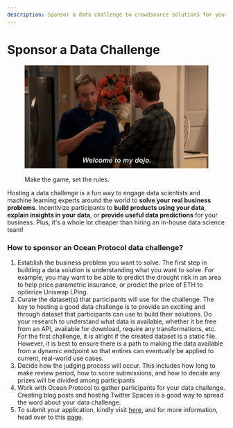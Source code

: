 ```yaml
---
description: Sponsor a data challenge to crowdsource solutions for your business problems
---
```


# Sponsor a Data Challenge

<figure><img src="../.gitbook/assets/gif/welcome-to-my-dojo.gif" alt=""><figcaption><p>Make the game, set the rules.</p></figcaption></figure>

Hosting a data challenge is a fun way to engage data scientists and machine learning experts around the world to **solve your real business problems**. Incentivize participants to **build products using your data**, **explain insights in your data**, or **provide useful data predictions** for your business. Plus, it's a whole lot cheaper than hiring an in-house data science team!

### How to sponsor an Ocean Protocol data challenge?

1. Establish the business problem you want to solve. The first step in building a data solution is understanding what you want to solve. For example, you may want to be able to predict the drought risk in an area to help price parametric insurance, or predict the price of ETH to optimize Uniswap LPing.
2. Curate the dataset(s) that participants will use for the challenge. The key to hosting a good data challenge is to provide an exciting and through dataset that participants can use to build their solutions. Do your research to understand what data is available, whether it be free from an API, available for download, require any transformations, etc. For the first challenge, it is alright if the created dataset is a static file. However, it is best to ensure there is a path to making the data available from a dynamic endpoint so that entires can eventually be applied to current, real-world use cases.
3. Decide how the judging process will occur. This includes how long to make review period, how to score submissions, and how to decide any prizes will be divided among participants
4. Work with Ocean Protocol to gather participants for your data challenge. Creating blog posts and hosting Twitter Spaces is a good way to spread the word about your data challenge.
5. To submit your application, kindly visit [here](https://docs.google.com/forms/d/e/1FAIpQLSdBcTJepav-6k5PmIGwX5e4gpQgGb_82UxzwvCBhilVc59bXQ/viewform), and for more information, head over to this [page](https://oceanprotocol.com/earn/data-challenges/).
